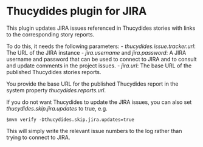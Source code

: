 # Thucydides plugin for JIRA

This plugin updates JIRA issues referenced in Thucydides stories with links to the corresponding story reports.

To do this, it needs the following parameters:
    - *thucydides.issue.tracker.url*: The URL of the JIRA instance
    - *jira.username* and *jira.password*: A JIRA username and password that can be used to connect to JIRA and to consult and update comments in the
    project issues.
    - *jira.url*: The base URL of the published Thucydides stories reports.

You provide the base URL for the published Thucydides report in the system property *thucydides.reports.url*.

If you do not want Thucydides to update the JIRA issues, you can also set *thucydides.skip.jira.updates* to true, e.g.

    $mvn verify -Dthucydides.skip.jira.updates=true

This will simply write the relevant issue numbers to the log rather than trying to connect to JIRA.